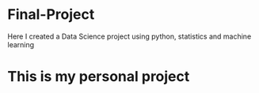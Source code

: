 # Final-Project
Here I created a Data Science project using python, statistics and machine learning

# This is my personal project
